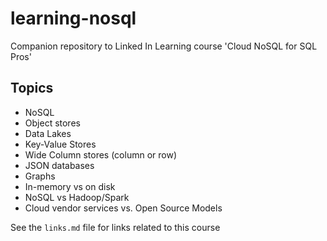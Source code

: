 # learning-nosql
Companion repository to Linked In Learning course 'Cloud NoSQL for SQL Pros'

## Topics
- NoSQL
- Object stores
- Data Lakes
- Key-Value Stores
- Wide Column stores (column or row)
- JSON databases
- Graphs
- In-memory vs on disk
- NoSQL vs Hadoop/Spark
- Cloud vendor services vs. Open Source Models

See the `links.md` file for links related to this course

